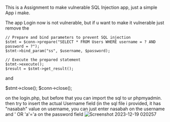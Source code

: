 This is a Assignment to make vulnerable SQL Injection app, just a simple App i make.

The app Login now is not vulnerable, but if u want to make it vulnerable just remove the


    // Prepare and bind parameters to prevent SQL injection
    $stmt = $conn->prepare("SELECT * FROM Users WHERE username = ? AND password = ?");
    $stmt->bind_param("ss", $username, $password);

    // Execute the prepared statement
    $stmt->execute();
    $result = $stmt->get_result();
 

and

$stmt->close();
    $conn->close();

on the login.php, but before that you can import the sql to ur phpmyadmin.
then try to insert the actual Username field (in the sql file i provided, it has "nasabah" value on username, you
can just enter nasabah on the username and ' OR 'a'='a on the password field
![Screenshot 2023-12-19 020257](https://github.com/YouKeyys/SQL-APP/assets/121857349/000ea690-155c-4ed4-94cd-cb4634665cd6)
